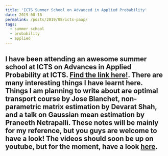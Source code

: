 ```yaml
---
title: 'ICTS Summer School on Advanced in Applied Probability'
date: 2019-08-16
permalink: /posts/2019/08/icts-paap/
tags:
  - summer school
  - probability
  - applied
---
```


I have been attending an awesome summer school at ICTS on Advances in Applied Probability at ICTS. [Find the link here!](https://www.icts.res.in/program/paap2019). There are many interesting things I have learnt here. Things I am planning to write about are optimal transport course by Jose Blanchet, non-parametric matrix estimation by Devarat Shah, and a talk on Gaussian mean estimation by Praneeth Netrapalli. These notes will be mainly for my reference, but you guys are welcome to have a look! The videos should soon be up on youtube, but for the moment, have a look [here](http://live.icts.res.in/videos/). 
------
